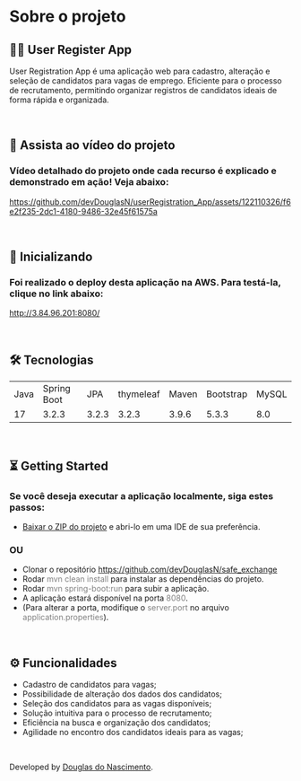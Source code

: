 # Sobre o projeto 
## 👨‍💼 User Register App
User Registration App é uma aplicação web para cadastro, alteração e seleção de candidatos para vagas de emprego. Eficiente para o processo de recrutamento, permitindo organizar registros de candidatos ideais de forma rápida e organizada.

<br>

## 🎥  Assista ao vídeo do projeto  
### Vídeo detalhado do projeto onde cada recurso é explicado e demonstrado em ação! Veja abaixo:





https://github.com/devDouglasN/userRegistration_App/assets/122110326/f6e2f235-2dc1-4180-9486-32e45f61575a






<br>


## 🏁 Inicializando
### Foi realizado o deploy desta aplicação na AWS. Para testá-la, clique no link abaixo:
http://3.84.96.201:8080/

<br>

## 🛠️ Tecnologias

<table>
  <tr>
    <td>Java</td>
    <td>Spring Boot</td>
    <td>JPA</td>
    <td>thymeleaf</td>
    <td>Maven</td>
    <td>Bootstrap</td>
    <td>MySQL</td>
  </tr>
  <tr>
     <td>17</td>
    <td>3.2.3</td>
    <td>3.2.3</td>
    <td>3.2.3</td>
    <td>3.9.6</td>
    <td>5.3.3</td>
    <td>8.0</td>
  </tr>
</table>

<br>


## ⏳ Getting Started
### Se você deseja executar a aplicação localmente, siga estes passos:
+ [Baixar o ZIP do projeto](https://github.com/devDouglasN/userRegistration_App/archive/refs/heads/main.zip) e abri-lo em uma IDE de sua preferência.

### OU 
- Clonar o repositório <span style="color: grey;">https://github.com/devDouglasN/safe_exchange</span>
- Rodar <span style="color: grey;">mvn clean install</span> para instalar as dependências do projeto.
- Rodar <span style="color: grey;">mvn spring-boot:run</span> para subir a aplicação.
- A aplicação estará disponível na porta <span style="color: grey;">8080</span>.
- (Para alterar a porta, modifique o <span style="color: grey;">server.port</span> no arquivo <span style="color: grey;">application.properties</span>).   

<br>

## ⚙️ Funcionalidades
+ Cadastro de candidatos para vagas;
+ Possibilidade de alteração dos dados dos candidatos;
+ Seleção dos candidatos para as vagas disponíveis;
+ Solução intuitiva para o processo de recrutamento;
+ Eficiência na busca e organização dos candidatos;
+ Agilidade no encontro dos candidatos ideais para as vagas;

<br>

Developed by [Douglas do Nascimento](https://github.com/devDouglasN).
